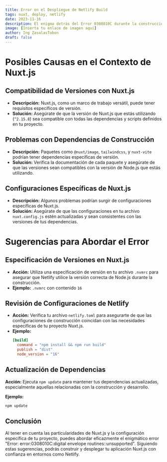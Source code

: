 ```yaml
---
title: Error en el Despliegue de Netlify Build
tags: nuxt, deploy, netlify
date: 2023-11-16
description: El enigma detrás del Error 0308010C durante la construcción de tu aplicación Node.js con Nuxt.js puede ser una experiencia frustrante. Este artículo se adentrará en las posibles causas específicas para proyectos Nuxt.js, teniendo en cuenta la configuración de scripts y dependencias proporcionada.
image: [Inserta tu enlace de imagen aquí]
author: Ing ZasalasTobon
draft: false
---
```


# Posibles Causas en el Contexto de Nuxt.js

## Compatibilidad de Versiones con Nuxt.js

- **Descripción:** Nuxt.js, como un marco de trabajo versátil, puede tener requisitos específicos de versión.
- **Solución:** Asegúrate de que la versión de Nuxt.js que estás utilizando (`^2.15.8`) sea compatible con todas las dependencias y scripts definidos en tu proyecto.

## Problemas con Dependencias de Construcción

- **Descripción:** Paquetes como `@nuxt/image`, `tailwindcss`, y `nuxt-vite` podrían tener dependencias específicas de versión.
- **Solución:** Verifica la documentación de cada paquete y asegúrate de que las versiones sean compatibles con la versión de Node.js que estás utilizando.

## Configuraciones Específicas de Nuxt.js

- **Descripción:** Algunos problemas podrían surgir de configuraciones específicas de Nuxt.js.
- **Solución:** Asegúrate de que las configuraciones en tu archivo `nuxt.config.js` estén actualizadas y sean consistentes con las versiones de tus dependencias.

# Sugerencias para Abordar el Error

## Especificación de Versiones en Nuxt.js

- **Acción:** Utiliza una especificación de versión en tu archivo `.nvmrc` para asegurar que Netlify utilice la versión correcta de Node.js durante la construcción.
- **Ejemplo:** `.nvmrc` con contenido `16`

## Revisión de Configuraciones de Netlify

- **Acción:** Verifica tu archivo `netlify.toml` para asegurarte de que las configuraciones de construcción coincidan con las necesidades específicas de tu proyecto Nuxt.js.
- **Ejemplo:**
  ```toml
  [build]
    command = "npm install && npm run build"
    publish = "dist"
    node_version = "16"
    ```
## Actualización de Dependencias

**Acción:** Ejecuta `npm update` para mantener tus dependencias actualizadas, especialmente aquellas relacionadas con la construcción y desarrollo.

**Ejemplo:** 
```bash
npm update
```
## Conclusión
Al tener en cuenta las particularidades de Nuxt.js y la configuración específica de tu proyecto, puedes abordar eficazmente el enigmático error "Error: error:0308010C:digital envelope routines::unsupported". Siguiendo estas sugerencias, podrás construir y desplegar tu aplicación Nuxt.js con confianza en entornos como Netlify.
